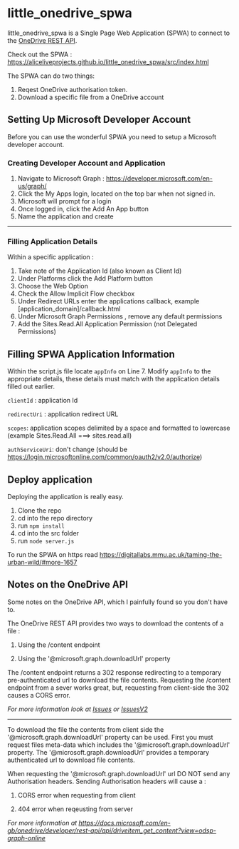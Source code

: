 # little_onedrive_spwa
little_onedrive_spwa is a Single Page Web Application (SPWA) to connect to the [OneDrive REST API](https://docs.microsoft.com/en-gb/onedrive/developer/rest-api/?view=odsp-graph-online).

Check out the SPWA : https://aliceliveprojects.github.io/little_onedrive_spwa/src/index.html

The SPWA can do two things:

1. Reqest OneDrive authorisation token.
2. Download a specific file from a OneDrive account



## Setting Up Microsoft Developer Account

Before you can use the wonderful SPWA  you need to setup a Microsoft developer account.



### Creating Developer Account and Application

1. Navigate to Microsoft Graph :  <https://developer.microsoft.com/en-us/graph/>
2. Click the My Apps login, located on the top bar when not signed in.
3. Microsoft will prompt for a login
4. Once logged in, click the Add An App button
5. Name the application and create



---



### Filling Application Details

Within a specific application : 

1. Take note of the Application Id (also known as Client Id)
2. Under Platforms click the Add Platform button
3. Choose the Web Option
4. Check the Allow Implicit Flow checkbox
5. Under Redirect URLs enter the applications callback, example [application_domain]/callback.html
6. Under Microsoft Graph Permissions , remove any default permissions
7. Add the Sites.Read.All Application Permission (not Delegated Permissions)



## Filling SPWA Application Information

Within the script.js file locate ```appInfo``` on Line 7. Modify ```appInfo``` to the appropriate details, these details must match with the application details filled out earlier.

```clientId``` : application Id

```redirectUri``` : application redirect URL

```scopes```: application scopes delimited by a space and formatted to lowercase (example Sites.Read.All ===> sites.read.all)

```authServiceUri```: don't change (should be https://login.microsoftonline.com/common/oauth2/v2.0/authorize)



## Deploy application

Deploying the application is really easy.

1. Clone the repo
2. cd into the repo directory
3. run ``npm install``
4. cd into the src folder
5. run ```node server.js```



To run the SPWA on https read https://digitallabs.mmu.ac.uk/taming-the-urban-wild/#more-1657



## Notes on the OneDrive API

Some notes on the OneDrive API, which I painfully found so you don't have to.

The OneDrive REST API provides two ways to download the contents of a file : 

1. Using the /content endpoint

2. Using the '@microsoft.graph.downloadUrl' property


The /content endpoint returns a 302 response redirecting to a temporary pre-authenticated url to download the file contents. Requesting the /content endpoint from a sever works great, but, requesting from client-side the 302 causes a CORS error.



*For more information look at [Issues](https://github.com/microsoftgraph/microsoft-graph-docs/issues/43) or [IssuesV2](http://web.archive.org/web/20181205150708/https://github.com/microsoftgraph/microsoft-graph-docs/issues/43)*



---



To download the file the contents from client side the '@microsoft.graph.downloadUrl' property can be used. First you must request files meta-data which includes the '@microsoft.graph.downloadUrl' property. The '@microsoft.graph.downloadUrl' provides a temporary authenticated url to download file contents.



When requesting the '@microsoft.graph.downloadUrl' url DO NOT send any Authorisation headers. Sending Authorisation headers will cause a :

1. CORS error when requesting from client

2. 404 error when reqeusting from server


*For more information at https://docs.microsoft.com/en-gb/onedrive/developer/rest-api/api/driveitem_get_content?view=odsp-graph-online*
